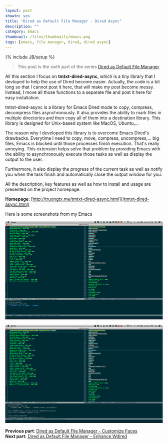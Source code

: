 ```yaml
---
layout: post
showtn: yes
title: "Dired as Default File Manager - Dired Async"
description: ""
category: Emacs
thumbnail: /files/thumbnails/emacs.png
tags: [emacs, file manager, dired, dired async]
---
```

{% include JB/setup %}

> This post is the sixth part of the series
> [Dired as Default File Manager](/2013/04/24/dired-as-default-file-manager-1-introduction/).

All this section I focus on **tmtxt-dired-async**, which is a tiny library that
I devloped to help the use of Dired become easier. Actually, the code is a bit
long so that I cannot post it here, that will make my post become messy.
Instead, I move all those functions to a separate file and post it here for easy
installation.

tmtxt-dired-async is a library for Emacs Dired mode to copy, compress,
decompress files
asynchronously. It also provides the ability to mark files in multiple
directories and then copy all of them into a destination library. This
library is designed for Unix-based system like MacOS, Ubuntu,...

The reason why I developed this library is to overcome Emacs Dired's
drawbacks. Everytime I need to copy, move, compress, uncompress,... big
files, Emacs is blocked until those processes finish execution. That's
really annoying. This extension helps solve that problem by providing
Emacs with the ability to asynchronously execute those tasks as well as
display the output to the user.

Furthermore, it also display the progress of the current task as well as notify
you when the task finish and automatically close the output window for you.

<!-- more -->

All the description, key features as well as how to install and usage are
presented on the project homepage.

**Homepage**: [http://truongtx.me/tmtxt-dired-async.html](/tmtxt-dired-async.html)

Here is some screenshots from my Emacs

![Alt Text](/files/tmtxt-dired-async/progress.png)

![Alt Text](/files/tmtxt-dired-async/finish.png)

**Previous part**:
[Dired as Default File Manager - Customize Faces](/2013/04/25/dired-as-default-file-manager-6-customize-faces/)  
**Next part**:
[Dired as Default File Manager - Enhance Wdired](/2014/03/02/dired-as-default-file-manager-8-enhance-wdired/)
